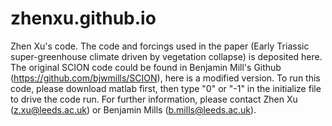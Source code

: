 # zhenxu.github.io
Zhen Xu's code.
The code and forcings used in the paper (Early Triassic super-greenhouse climate driven by vegetation collapse) is deposited here.
The original SCION code could be found in Benjamin Mill's Github (https://github.com/bjwmills/SCION), here is a modified version.
To run this code, please download matlab first, then type "0" or "-1" in the initialize file to drive the code run.
For further information, please contact Zhen Xu (z.xu@leeds.ac.uk) or Benjamin Mills (b.mills@leeds.ac.uk).

